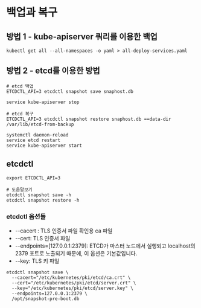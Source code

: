 # 백업과 복구

## 방법 1 - kube-apiserver 쿼리를 이용한 백업
```
kubectl get all --all-namespaces -o yaml > all-deploy-services.yaml
```

## 방법 2 - etcd를 이용한 방법

```
# etcd 백업
ETCDCTL_API=3 etcdctl snapshot save snaphost.db

service kube-apiserver stop
```

```
# etcd 복구
ETCDCTL_API=3 etcdctl snapshot restore snaphost.db ==data-dir /var/lib/etcd-from-backup

systemctl daemon-reload
service etcd restart
service kube-apiserver start
```

## etcdctl

```
export ETCDCTL_API=3
```

```
# 도움말보기
etcdctl snapshot save -h
etcdctl snapshot restore -h
```

### etcdctl 옵션들
- --cacert : TLS 인증서 파일 확인용 ca 파일
- --cert: TLS 인증서 파일
- --endpoints=[127.0.0.1:2379]: ETCD가 마스터 노드에서 실행되고 localhost의 2379 포트로 노출되기 때문에, 이 옵션은 기본값입니다.
- --key: TLS 키 파일

```
etcdctl snapshot save \
  --cacert="/etc/kubernetes/pki/etcd/ca.crt" \
  --cert="/etc/kubernetes/pki/etcd/server.crt" \
  --key="/etc/kubernetes/pki/etcd/server.key" \
  --endpoints=127.0.0.1:2379 \
  /opt/snapshot-pre-boot.db
```
